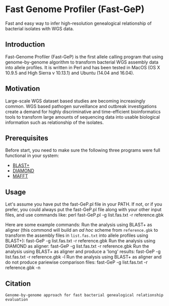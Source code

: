 # Fast Genome Profiler (Fast-GeP)
Fast and easy way to infer high-resolution genealogical relationship of bacterial isolates with WGS data.

## Introduction

Fast-Genome Profiler (Fast-GeP) is the first allele calling program that using genome-by-genome algorithm to transform bacterial WGS assembly data into allele profiles. 
It is written in Perl and has been tested in MacOS (OS X 10.9.5 and High Sierra v 10.13.1) and Ubuntu (14.04 and 16.04).

## Motivation
Large-scale WGS dataset based studies are becoming increasingly common. WGS based pathogen surveillance and outbreak investigations create a demand for highly discriminative and time-efficient bioinformatics tools to transform large amounts of sequencing data into usable biological information such as relationship of the isolates.

## Prerequisites
Before start, you need to make sure the following three programs were full functional in your system:
   * [BLAST+](https://ftp.ncbi.nlm.nih.gov/blast/executables/blast+/LATEST/)
   * [DIAMOND](https://github.com/bbuchfink/diamond)
   * [MAFFT](https://mafft.cbrc.jp/alignment/software/)

## Usage
Let's assume you have put the fast-GeP.pl file in your PATH. If not, or if you prefer, you could always put the fast-GeP.pl file along with your other input files, and use commands like:
    perl fast-GeP.pl -g list.fas.txt -r reference.gbk
    
Here are some example commands:
Run the analysis using BLAST+ as aligner (this commond will build an _ad hoc_ scheme from `reference.gbk` to transform the assembly files in `list.fas.txt` into allele profiles using BLAST+):
    fast-GeP -g list.fas.txt -r reference.gbk
Run the analysis using DIAMOND as aligner:
    fast-GeP -g list.fas.txt -r reference.gbk
Run the analysis using BLAST+ as aligner and produce a 'long' results:
    fast-GeP -g list.fas.txt -r reference.gbk -l
Run the analysis using BLAST+ as aligner and do not produce pariewise comparison files:
    fast-GeP -g list.fas.txt -r reference.gbk -n

## Citation
`Genome-by-genome approach for fast bacterial genealogical relationship evaluation`



